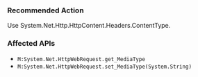 ### Recommended Action
Use System.Net.Http.HttpContent.Headers.ContentType.

### Affected APIs
* `M:System.Net.HttpWebRequest.get_MediaType`
* `M:System.Net.HttpWebRequest.set_MediaType(System.String)`
